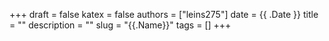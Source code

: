 +++ 
draft = false
katex = false
authors = ["leins275"]
date = {{ .Date }}
title = ""
description = ""
slug = "{{.Name}}"
tags = []
+++

